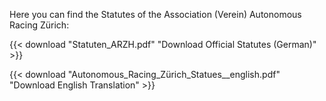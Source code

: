 Here you can find the Statutes of the Association (Verein) Autonomous Racing Zürich:


{{< download "Statuten_ARZH.pdf" "Download Official Statutes (German)" >}}
<br>

{{< download "Autonomous_Racing_Zürich_Statues__english.pdf" "Download English Translation" >}}